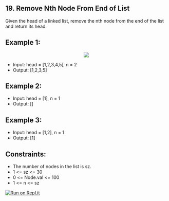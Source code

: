 ## 19. Remove Nth Node From End of List
Given the head of a linked list, remove the nth node from the end of the list and return its head.

## Example 1:

<p align="center">
  <img src="https://assets.leetcode.com/uploads/2020/10/03/remove_ex1.jpg" />
</p>

- Input: head = [1,2,3,4,5], n = 2
- Output: [1,2,3,5]

## Example 2:

- Input: head = [1], n = 1
- Output: []

## Example 3:

- Input: head = [1,2], n = 1
- Output: [1]

## Constraints:

- The number of nodes in the list is sz.
- 1 <= sz <= 30
- 0 <= Node.val <= 100
- 1 <= n <= sz

[![Run on Repl.it](https://repl.it/badge/github/oscharko/JS-LeetCode-9-Remove-Nth-Node-From-End-of-List)](https://replit.com/@oscharko/JS-LeetCode-9-Remove-Nth-Node-From-End-of-List)